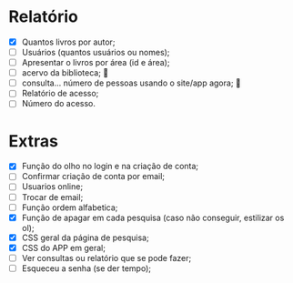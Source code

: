# Relatório
- [x] Quantos livros por autor;
- [ ] Usuários (quantos usuários ou nomes);
- [ ] Apresentar o livros por área (id e área);
- [ ] acervo da biblioteca; 📝
- [ ] consulta... número de pessoas usando o site/app agora; 📝
- [ ] Relatório de acesso;
- [ ] Número do acesso.

# Extras
- [x] Função do olho no login e na criação de conta; 
- [ ] Confirmar criação de conta por email;
- [ ] Usuarios online;
- [ ] Trocar de email;
- [ ] Função ordem alfabetica;
- [x] Função de apagar em cada pesquisa (caso não conseguir, estilizar os ol); 
- [x] CSS geral da página de pesquisa; 
- [x] CSS do APP em geral; 
- [ ] Ver consultas ou relatório que se pode fazer;
- [ ] Esqueceu a senha (se der tempo);
